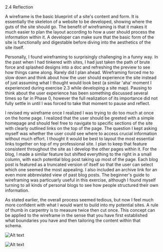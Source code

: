 2.4 Reflection 

A wireframe is the basic blueprint of a site's content and form. It is essentially the skeleton of a website to be developed, showing where the guts of the site should go. The benefit of wireframing is that it makes it much easier to plan the layout according to how a user should process the information within it. A developer can make sure that the basic form of the site is functionally and digestable before diving into the aesthetics of the site itself. 

Personally, I found wireframing to surprisingly challenging in a funny way. In the past when I had tinkered with sites, I had just taken the path of brute force and splashed designs into a doc and refreshing the preview to see how things came along. Rarely did I plan ahead. Wireframing forced me to slow down and think about how the user should experience the site instead of just assuming what I thought would look best (a similar 'aha' moment I experienced during exercise 2.3 while developing a site map). Pausing to think about the user experience has been something discussed several times so far in Phase 0, however the full realization of its importance did not fully settle in until I was forced to take that moment to pause and reflect. 

I revised my wireframe once I realized I was trying to do too much at once on the home page. I realized that the user should be greeted with a simple homepage and should feel free to navigate to specific sections of the site with clearly outlined links on the top of the page. The question I kept asking myself was whether the user could see where to access crucial information without much effort. I thought it would be best to layout the most essential links together on top of my professional site. I plan to keep that feature consistent throughout the site as I develop the other pages within it. For the blog, I made a similar feature but shifted everything to the right in a small column, with each potential blog post taking up most of the page. Each blog post is featured as a truncated version of itself so that the user can select which one seemed the most appealing. I also included an archive link for an even more abbreviated view of past blog posts. The beginner's guide to wireframing was particuarly useful in this exercise, although I found myself turning to all kinds of personal blogs to see how people structured their own information. 

As stated earlier, the overall process seemed tedious, but now I feel much more confident with what I would want to build into my potential sites. A rule of thumb in carpentry is to measure twice then cut once. This concept can be applied to the wireframe in the sense that you have first established what boundaries you have and then tailoring the content within that schema. 

![Alt text](http://github.com/plonsker/phase-0/week-2/imgs/wireframe-index.png)

![Alt text](http://github.com/plonsker/phase-0/week-2/imgs/wireframe-blog-index.png)